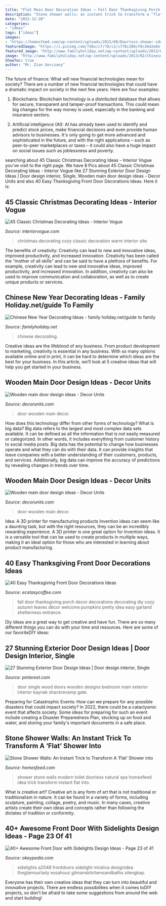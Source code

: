 ```yaml
---
title: "Flat Main Door Decoration Ideas ~ Fall Door Thanksgiving Porch Decor Decorations Decorating Diy Cozy Autumn Leaves Décor Welcome Pumpkins Pretty Idea Easy Garland Shelterness Entrance"
description: "Stone shower walls: an instant trick to transform a ‘flat’ shower into"
date: "2022-12-20"
categories:
- "ideas"
tags: ["ideas"]
images:
- "https://homesfeed.com/wp-content/uploads/2015/09/Doorless-shower-idea-with-beautiful-natural-stone-wall-system-a-wall-niche-for-putting-some-bathing-supplies-wall-mounted-showerhead-fixture-a-modern-toilet-in-white-.jpg"
featuredImage: "https://i.pinimg.com/736x/c7/78/c2/c778c286cf0c3642e8efaa88a687b0cc.jpg"
featured_image: "http://www.familyholiday.net/wp-content/uploads/2013/02/Chinese-New-Year-Decorating-Ideas_35.jpg"
image: "http://www.familyholiday.net/wp-content/uploads/2013/02/Chinese-New-Year-Decorating-Ideas_35.jpg"
ShowToc: true
author: "Mr. Zion Gorczany"
---
```



The future of finance: What will new financial technologies mean for society?
There are a number of new financial technologies that could have a dramatic impact on society in the next few years. Here are four examples:
1. Blockchains: Blockchain technology is a distributed database that allows for secure, transparent and tamper-proof transactions. This could mean big changes for the way money is used, especially in the banking and insurance sectors.

2. Artificial intelligence (AI): AI has already been used to identify and predict stock prices, make financial decisions and even provide human advisors to businesses. It's only going to get more advanced and sophisticated in the future, and with the right applications – such as peer-to-peer marketplaces or taxes – it could also have a huge impact on social issues such as joblessness and poverty.


	

		
searching about 45 Classic Christmas Decorating Ideas - Interior Vogue you've visit to the right page. We have 8 Pics about 45 Classic Christmas Decorating Ideas - Interior Vogue like 27 Stunning Exterior Door Design Ideas | Door design interior, Single, Wooden main door design ideas - Decor Units and also 40 Easy Thanksgiving Front Door Decorations Ideas. Here it is:
		
    
## 45 Classic Christmas Decorating Ideas - Interior Vogue

<img loading=lazy src="http://interiorvogue.com/wp-content/uploads/2016/11/Warm-and-Cozy-Home.jpg" onerror="this.onerror=null;this.src='https://tse4.mm.bing.net/th?id=OIP.WjhrYygH6SvikKILyvoObAHaKz&amp;pid=15.1';" alt="45 Classic Christmas Decorating Ideas - Interior Vogue">

_Source: interiorvogue.com_

>christmas decorating cozy classic decoration warm interior site. 

	

The benefits of creativity: Creativity can lead to new and innovative ideas, improved productivity, and increased innovation.
Creativity has been called the “mother of all skills” and can be said to have a plethora of benefits. For example, creativity can lead to new and innovative ideas, improved productivity, and increased innovation. In addition, creativity can also be used to improve communication and collaboration, as well as to create unique products or services.

    
## Chinese New Year Decorating Ideas - Family Holiday.net/guide To Family

<img loading=lazy src="http://www.familyholiday.net/wp-content/uploads/2013/02/Chinese-New-Year-Decorating-Ideas_35.jpg" onerror="this.onerror=null;this.src='https://tse3.mm.bing.net/th?id=OIP.P1_25vmmRybil0ScNJNEqgHaJ3&amp;pid=15.1';" alt="Chinese New Year Decorating Ideas - family holiday.net/guide to family">

_Source: familyholiday.net_

>chinese decorating. 

	

Creative ideas are the lifeblood of any business. From product development to marketing, creativity is essential in any business. With so many options available online and in print, it can be hard to determine which ideas are the best for your business. In this article, we’ll look at 5 creative ideas that will help you get started in your business.

    
## Wooden Main Door Design Ideas - Decor Units

<img loading=lazy src="https://4.bp.blogspot.com/-KzApw-mfBYQ/WchAE8278fI/AAAAAAAA66o/pWfqUW6yAww6KR9ho_tPYTQHelfeCaVAQCLcBGAs/s1600/4.jpg" onerror="this.onerror=null;this.src='https://tse3.mm.bing.net/th?id=OIP.ZBdDOh1Qlbawz4cMkSU0pwHaKb&amp;pid=15.1';" alt="Wooden main door design ideas - Decor Units">

_Source: decorunits.com_

>door wooden main decor. 

	

How does this technology differ from other forms of technology?
What is big data? Big data refers to the largest and most complex data sets available. It can be defined as all the information that is not easily measured or categorized. In other words, it includes everything from customer history to social media posts.
Big data has the potential to change how businesses operate and what they can do with their data. It can provide insights that leave companies with a better understanding of their customers, products, and services. Additionally, big data can improve the accuracy of predictions by revealing changes in trends over time.

    
## Wooden Main Door Design Ideas - Decor Units

<img loading=lazy src="https://3.bp.blogspot.com/-C5ntAPHxYJs/WchADKKRNGI/AAAAAAAA66c/TuqXGVAdqvE_Bq3p3Ge2MQXlBTz1sy4TQCLcBGAs/s1600/11.jpg" onerror="this.onerror=null;this.src='https://tse3.mm.bing.net/th?id=OIP.tx4j8KxyZAjDA0CVS5SeBQHaJ3&amp;pid=15.1';" alt="Wooden main door design ideas - Decor Units">

_Source: decorunits.com_

>door wooden main decor. 

	

Idea: A 3D printer for manufacturing products
Invention ideas can seem like a daunting task, but with the right resources, they can be an incredibly rewarding experience. A 3D printer is one great option for Invention ideas. It is a versatile tool that can be used to create products in multiple ways, making it an ideal option for those who are interested in learning about product manufacturing.

    
## 40 Easy Thanksgiving Front Door Decorations Ideas

<img loading=lazy src="https://i1.wp.com/www.ecstasycoffee.com/wp-content/uploads/2016/10/Thanksgiving-Front-Door-Decorations-5.jpg" onerror="this.onerror=null;this.src='https://tse3.mm.bing.net/th?id=OIP.0HgmT5lZf89iudeMvbTbLAAAAA&amp;pid=15.1';" alt="40 Easy Thanksgiving Front Door Decorations Ideas">

_Source: ecstasycoffee.com_

>fall door thanksgiving porch decor decorations decorating diy cozy autumn leaves décor welcome pumpkins pretty idea easy garland shelterness entrance. 

	

Diy ideas are a great way to get creative and have fun. There are so many different things you can do with your time and resources. Here are some of our favoriteDIY ideas:

    
## 27 Stunning Exterior Door Design Ideas | Door Design Interior, Single

<img loading=lazy src="https://i.pinimg.com/736x/c7/78/c2/c778c286cf0c3642e8efaa88a687b0cc.jpg" onerror="this.onerror=null;this.src='https://tse3.mm.bing.net/th?id=OIP.5VpuNMe1MuB3ay4OWs3FPAHaOo&amp;pid=15.1';" alt="27 Stunning Exterior Door Design Ideas | Door design interior, Single">

_Source: pinterest.com_

>door single wood doors wooden designs bedroom main exterior interior kaynak shackrevamp gate. 

	

Preparing for Catastrophic Events: How can we prepare for any possible disasters that could impact society?
In 2022, there could be a cataclysmic event that affects society. Some ideas for preparing for such an event include creating a Disaster Preparedness Plan, stocking up on food and water, and storing your family's important documents in a safe place.

    
## Stone Shower Walls: An Instant Trick To Transform A ‘Flat’ Shower Into

<img loading=lazy src="https://homesfeed.com/wp-content/uploads/2015/09/Doorless-shower-idea-with-beautiful-natural-stone-wall-system-a-wall-niche-for-putting-some-bathing-supplies-wall-mounted-showerhead-fixture-a-modern-toilet-in-white-.jpg" onerror="this.onerror=null;this.src='https://tse2.mm.bing.net/th?id=OIP.ZmS8ZUt9Sgyny72ynsC7TwHaJ4&amp;pid=15.1';" alt="Stone Shower Walls: An Instant Trick to Transform A ‘Flat’ Shower into">

_Source: homesfeed.com_

>shower stone walls modern toilet doorless natural spa homesfeed idea trick transform instant flat into. 

	

What is creative art?
Creative art is any form of art that is not traditional or traditionalism in nature. It can be found in a variety of forms, including sculpture, painting, collage, poetry, and music. In many cases, creative artists create their own ideas and concepts rather than following the dictates of tradition or conformity.

    
## 40+ Awesome Front Door With Sidelights Design Ideas - Page 23 Of 41

<img loading=lazy src="https://okeypedia.com/wp-content/uploads/2018/09/40-Awesome-Front-Door-with-Sidelights-Design-Ideas-23.jpg" onerror="this.onerror=null;this.src='https://tse3.mm.bing.net/th?id=OIP.9_5WIPZXgCyo7oqG6oQgyQHaLI&amp;pid=15.1';" alt="40+ Awesome Front Door with Sidelights Design Ideas - Page 23 of 41">

_Source: okeypedia.com_

>sidelights a2048 frontdoors sidelight miraliva designidea theglamourlady essahouz gilmanskitchensandbaths silengkap. 

	

Everyone has their own creative ideas that they can turn into beautiful and innovative projects. There are endless possibilities when it comes toDIY projects, so don't be afraid to take some suggestions from around the web and start building!

